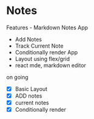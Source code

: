 # Notes

Features - Markdown Notes App

- Add Notes
- Track Current Note
- Conditionally render App
- Layout using flex/grid
- react mde, markdown editor

on going

- [x] Basic Layout
- [x] ADD notes
- [x] current notes
- [x] Conditionally render
